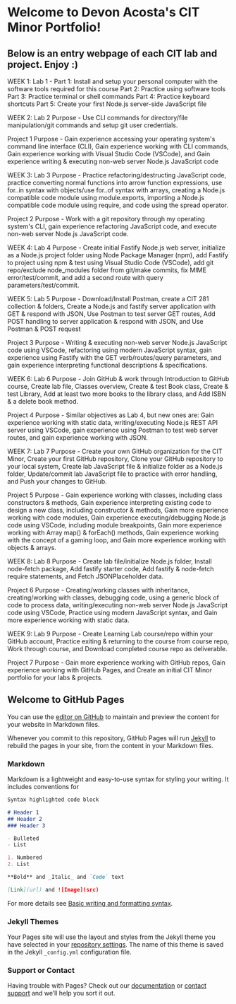 # Welcome to Devon Acosta's CIT Minor Portfolio!

## Below is an entry webpage of each CIT lab and project. Enjoy :)

WEEK 1:
Lab 1 - 
Part 1: Install and setup your personal computer with the software tools required for this course
Part 2: Practice using software tools
Part 3: Practice terminal or shell commands
Part 4: Practice keyboard shortcuts
Part 5: Create your first Node.js server-side JavaScript file


WEEK 2:
Lab 2
Purpose - Use CLI commands for directory/file manipulation/git commands and setup git user credentials. 

Project 1
Purpose - Gain experience accessing your operating system's command line interface (CLI), Gain experience working with CLI commands, Gain experience working with Visual Studio Code (VSCode), and Gain experience writing & executing non-web server Node.js JavaScript code


WEEK 3:
Lab 3
Purpose - Practice refactoring/destructing JavaScript code, practice converting normal functions into arrow function expressions, use for..in syntax with objects/use for..of syntax with arrays, creating a Node.js compatible code module using module.exports, importing a Node.js compatible code module using require, and code using the spread operator. 

Project 2
Purpose - Work with a git repository through my operating system's CLI, gain experience refactoring JavaScript code, and execute non-web server Node.js JavaScript code. 


WEEK 4:
Lab 4
Purpose - Create initial Fastify Node.js web server, initialize as a Node.js project folder using Node Package Manager (npm), add Fastify to project using npm & test using Visual Studio Code (VSCode), add git repo/exclude node_modules folder from git/make commits, fix MIME error/test/commit, and add a second route with query parameters/test/commit. 


WEEK 5:
Lab 5
Purpose - Download/Install Postman, create a CIT 281 collection & folders, Create a Node.js and fastify server application with GET & respond with JSON, Use Postman to test server GET routes, Add POST handling to server application & respond with JSON, and Use Postman & POST request

Project 3
Purpose - Writing & executing non-web server Node.js JavaScript code using VSCode, refactoring using modern JavaScript syntax, gain experience using Fastify with the GET verb/routes/query parameters, and gain experience interpreting functional descriptions & specifications. 

WEEK 6:
Lab 6
Purpose - Join GitHub & work through Introduction to GitHub course, Create lab file, Classes overview, Create & test Book class, Create & test Library, Add at least two more books to the library class, and Add ISBN & a delete book method. 

Project 4
Purpose - Similar objectives as Lab 4, but new ones are: Gain experience working with static data, writing/executing Node.js REST API server using VSCode, gain experience using Postman to test web server routes, and gain experience working with JSON.


WEEK 7:
Lab 7
Purpose - Create your own GitHub organization for the CIT Minor, Create your first GitHub repository, Clone your GitHub repository to your local system, Create lab JavaScript file & initialize folder as a Node.js folder, Update/commit lab JavaScript file to practice with error handling, and Push your changes to GitHub. 

Project 5
Purpose - Gain experience working with classes, including class constructors & methods, Gain experience interpreting existing code to design a new class, including constructor & methods, Gain more experience working with code modules, Gain experience executing/debugging Node.js code using VSCode, including module breakpoints, Gain more experience working with Array map() & forEach() methods, Gain experience working with the concept of a gaming loop, and Gain more experience working with objects & arrays. 

WEEK 8:
Lab 8
Purpose - Create lab file/initialize Node.js folder, Install node-fetch package, Add fastify starter code, Add fastify & node-fetch require statements, and Fetch JSONPlaceholder data. 

Project 6
Purpose - Creating/working classes with inheritance, creating/working with classes, debugging code, using a generic block of code to process data, writing/executing non-web server Node.js JavaScript code using VSCode, Practice using modern JavaScript syntax, and Gain more experience working with static data. 

WEEK 9:
Lab 9
Purpose - Create Learning Lab course/repo within your GitHub account, Practice exiting & returning to the course from course repo, Work through course, and Download completed course repo as deliverable. 

Project 7
Purpose - Gain more experience working with GitHub repos, Gain experience working with GitHub Pages, and Create an initial CIT Minor portfolio for your labs & projects. 




## Welcome to GitHub Pages

You can use the [editor on GitHub](https://github.com/devonacosta/devonacosta.github.io/edit/main/README.md) to maintain and preview the content for your website in Markdown files.

Whenever you commit to this repository, GitHub Pages will run [Jekyll](https://jekyllrb.com/) to rebuild the pages in your site, from the content in your Markdown files.

### Markdown

Markdown is a lightweight and easy-to-use syntax for styling your writing. It includes conventions for

```markdown
Syntax highlighted code block

# Header 1
## Header 2
### Header 3

- Bulleted
- List

1. Numbered
2. List

**Bold** and _Italic_ and `Code` text

[Link](url) and ![Image](src)
```

For more details see [Basic writing and formatting syntax](https://docs.github.com/en/github/writing-on-github/getting-started-with-writing-and-formatting-on-github/basic-writing-and-formatting-syntax).

### Jekyll Themes

Your Pages site will use the layout and styles from the Jekyll theme you have selected in your [repository settings](https://github.com/devonacosta/devonacosta.github.io/settings/pages). The name of this theme is saved in the Jekyll `_config.yml` configuration file.

### Support or Contact

Having trouble with Pages? Check out our [documentation](https://docs.github.com/categories/github-pages-basics/) or [contact support](https://support.github.com/contact) and we’ll help you sort it out.
